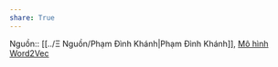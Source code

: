 ```yaml
---
share: True
---
```

Nguồn:: [[../Ξ Nguồn/Phạm Đình Khánh|Phạm Đình Khánh]], [Mô hình Word2Vec](https://phamdinhkhanh.github.io/2019/04/29/ModelWord2Vec.html)
